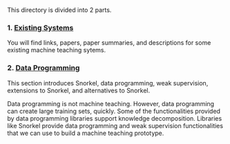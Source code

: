 This directory is divided into 2 parts.

### 1. [Existing Systems](https://github.com/simon-benigeri/machine-teaching-literature/tree/main/machine%20teaching%20systems/existing%20systems)

You will find links, papers, paper summaries, and descriptions for some existing machine teaching sytems. 

### 2. [Data Programming](https://github.com/simon-benigeri/machine-teaching-literature/tree/main/machine%20teaching%20systems/data%20programming)

This section introduces Snorkel, data programming, weak supervision, extensions to Snorkel, and alternatives to Snorkel.

Data programming is not machine teaching. However, data programming can create large training sets, quickly. Some of the functionalities provided by data programming libraries support knowledge decomposition. Libraries like Snorkel provide data programming and weak supervision functionalities that we can use to build a machine teaching prototype.
